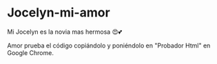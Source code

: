 # Jocelyn-mi-amor
Mi Jocelyn es la novia mas hermosa 😍💕

Amor prueba el código copiándolo y poniéndolo en "Probador Html" en Google Chrome.

